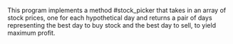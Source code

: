 This program implements a method #stock_picker that takes in an array of stock prices, one for each hypothetical day and returns a pair of days representing the best day to buy stock and the best day to sell, to yield maximum profit.
